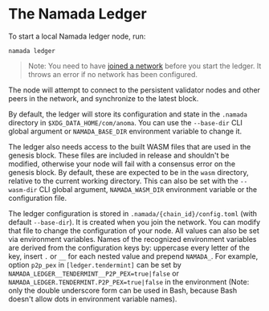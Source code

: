 # The Namada Ledger

To start a local Namada ledger node, run:

```shell
namada ledger
```

> Note: You need to have [joined a network](../quick-start.md) before you start the ledger. It throws an error if no network has been configured.

The node will attempt to connect to the persistent validator nodes and other peers in the network, and synchronize to the latest block.

By default, the ledger will store its configuration and state in the `.namada` directory in `$XDG_DATA_HOME/com/anoma`. You can use the `--base-dir` CLI global argument or `NAMADA_BASE_DIR` environment variable to change it.

The ledger also needs access to the built WASM files that are used in the genesis block. These files are included in release and shouldn't be modified, otherwise your node will fail with a consensus error on the genesis block. By default, these are expected to be in the `wasm` directory, relative to the current working directory. This can also be set with the `--wasm-dir` CLI global argument, `NAMADA_WASM_DIR` environment variable or the configuration file.

The ledger configuration is stored in `.namada/{chain_id}/config.toml` (with
default `--base-dir`). It is created when you join the network. You can modify
that file to change the configuration of your node. All values can also be set
via environment variables. Names of the recognized environment variables are
derived from the configuration keys by: uppercase every letter of the key,
insert `.` or `__` for each nested value and prepend `NAMADA_`. For example,
option `p2p_pex` in `[ledger.tendermint]` can be set by
`NAMADA_LEDGER__TENDERMINT__P2P_PEX=true|false` or
`NAMADA_LEDGER.TENDERMINT.P2P_PEX=true|false` in the environment (Note: only the
double underscore form can be used in Bash, because Bash doesn't allow dots in
environment variable names).
